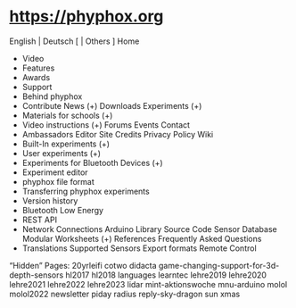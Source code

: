 # https://phyphox.org


English | Deutsch [ | Others ]
Home
- Video
- Features
- Awards
- Support
- Behind phyphox
- Contribute
News (+)
Downloads
Experiments (+)
- Materials for schools (+)
- Video instructions (+)
Forums
Events
Contact
- Ambassadors
Editor
Site Credits
Privacy Policy
Wiki
- Built-In experiments (+)
- User experiments (+)
- Experiments for Bluetooth Devices (+)
- Experiment editor
- phyphox file format
- Transferring phyphox experiments
- Version history
- Bluetooth Low Energy
- REST API
- Network Connections
Arduino Library
Source Code
Sensor Database
Modular Worksheets (+)
References
Frequently Asked Questions
- Translations
Supported Sensors
Export formats
Remote Control

“Hidden” Pages:
20yrleifi
cotwo
didacta
game-changing-support-for-3d-depth-sensors
hl2017
hl2018
languages
learntec
lehre2019
lehre2020
lehre2021
lehre2022
lehre2023
lidar
mint-aktionswoche
mnu-arduino
molol
molol2022
newsletter
piday
radius
reply-sky-dragon
sun
xmas